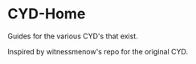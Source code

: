 # CYD-Home
Guides for the various CYD's that exist.


Inspired by witnessmenow's repo for the original CYD.
